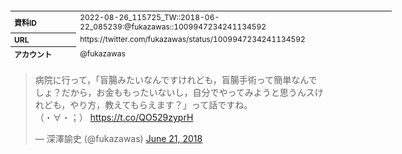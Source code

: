 <table style="font-size: 9pt; width: 610px; margin-bottom: 20px; height: 80px;">
<tbody>
    <tr>
        <th align=left>資料ID</th>
        <td align=left>2022-08-26_115725_TW::2018-06-22_085239:@fukazawas::1009947234241134592</td>
    </tr>
    <tr>
        <th align=left>URL</th>
        <td align=left>https://twitter.com/fukazawas/status/1009947234241134592</td>
    </tr>
    <tr>
        <th align=left>アカウント</th>
        <td align=left>@fukazawas</td>
    </tr>
    <tr>
        <th align=left>ユーザ名</th>
        <td align=left>深澤諭史</td>
    </tr>
    <tr>
        <th align=left>ツイートの記録日時</th>
        <td align=left>2022-08-26_115725_</td>
    </tr>
</tbody>
</table>
<blockquote class="twitter-tweet" data-width="450"  data-lang="ja"><p lang="ja" dir="ltr">病院に行って，「盲腸みたいなんですけれども，盲腸手術って簡単なんでしょ？だから，お金ももったいないし，自分でやってみようと思うんスけれども，やり方，教えてもらえます？」って話ですね。<br>（・∀・；） <a href="https://t.co/QO529zyprH">https://t.co/QO529zyprH</a></p>&mdash; 深澤諭史 (@fukazawas) <a href="https://twitter.com/fukazawas/status/1009947234241134592?ref_src=twsrc%5Etfw">June 21, 2018</a></blockquote>
<script async src="https://platform.twitter.com/widgets.js" charset="utf-8"></script>


